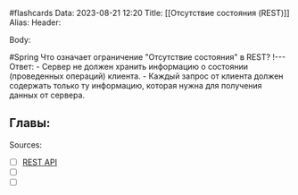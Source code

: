 #flashcards
Data: 2023-08-21 12:20
Title: [[Отсутствие состояния (REST)]]
Alias:
Header:




Body:


#Spring 
Что означает ограничение "Отсутствие состояния" в REST?
!---
Ответ:
	- Сервер не должен хранить информацию о состоянии (проведенных операций) клиента. 
	- Каждый запрос от клиента должен содержать только ту информацию, которая нужна для получения данных от сервера.
<!--SR:!2023-10-27,1,130-->




Главы:
-


Sources:
- [ ] [REST API](https://blog.skillfactory.ru/glossary/rest-api/)
- [ ] []()
- [ ] []()
